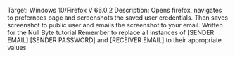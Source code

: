 Target: Windows 10/Firefox V 66.0.2
Description: Opens firefox, navigates to prefernces page and screenshots the saved user credentials. 
Then saves screenshot to public user and emails the screenshot to your email. 
Written for the Null Byte tutorial 
Remember to replace all instances of [SENDER EMAIL] [SENDER PASSWORD] and [RECEIVER EMAIL] to their appropriate values
